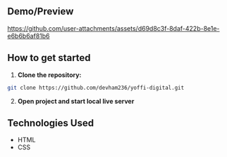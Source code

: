 ## Demo/Preview
https://github.com/user-attachments/assets/d69d8c3f-8daf-422b-8e1e-e6b6b6af81b6



## How to get started

1. **Clone the repository:**
```bash
git clone https://github.com/devham236/yoffi-digital.git
```

2. **Open project and start local live server**

## Technologies Used
- HTML
- CSS
